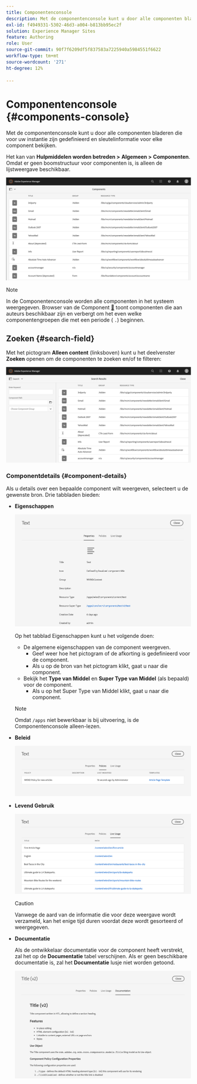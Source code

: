 ```yaml
---
title: Componentenconsole
description: Met de componentenconsole kunt u door alle componenten bladeren die voor uw instantie zijn gedefinieerd
exl-id: f4949331-5302-46d3-a004-b813bb95ec2f
solution: Experience Manager Sites
feature: Authoring
role: User
source-git-commit: 90f7f6209df5f837583a7225940a5984551f6622
workflow-type: tm+mt
source-wordcount: '271'
ht-degree: 12%

---
```


# Componentenconsole {#components-console}

Met de componentenconsole kunt u door alle componenten bladeren die voor uw instantie zijn gedefinieerd en sleutelinformatie voor elke component bekijken.

Het kan van **Hulpmiddelen worden betreden >** **Algemeen >** **Componenten**. Omdat er geen boomstructuur voor componenten is, is alleen de lijstweergave beschikbaar.

![&#x200B; de Console van Componenten &#x200B;](/help/sites-cloud/authoring/assets/components-console.png)

>[!NOTE]
>
>In de Componentenconsole worden alle componenten in het systeem weergegeven. Browser van de Component [&#128279;](/help/sites-cloud/authoring/page-editor/editor-side-panel.md#components-browser) toont componenten die aan auteurs beschikbaar zijn en verbergt om het even welke componentengroepen die met een periode ( `.`) beginnen.

## Zoeken {#search-field}

Met het pictogram **Alleen content** (linksboven) kunt u het deelvenster **Zoeken** openen om de componenten te zoeken en/of te filteren:

![&#x200B; zoekend in de Console van Componenten &#x200B;](/help/sites-cloud/authoring/assets/components-console-search.png)

### Componentdetails {#component-details}

Als u details over een bepaalde component wilt weergeven, selecteert u de gewenste bron. Drie tabbladen bieden:

* **Eigenschappen**

  ![&#x200B; eigenschappen van de Console van Componenten &#x200B;](/help/sites-cloud/authoring/assets/components-console-properties.png)

  Op het tabblad Eigenschappen kunt u het volgende doen:

   * De algemene eigenschappen van de component weergeven.
      * Geef weer hoe het pictogram of de afkorting is gedefinieerd voor de component. <!-- View how the [icon or abbreviation has been defined](/help/sites-developing/components-basics.md#component-icon-in-touch-ui) for the component.-->
      * Als u op de bron van het pictogram klikt, gaat u naar die component.
   * Bekijk het **Type van Middel** en **Super Type van Middel** (als bepaald) voor de component.
      * Als u op het Super Type van Middel klikt, gaat u naar die component.

  >[!NOTE]
  >
  >Omdat `/apps` niet bewerkbaar is bij uitvoering, is de Componentenconsole alleen-lezen.

* **Beleid**

  ![&#x200B; Beleid van de Console van de Component &#x200B;](/help/sites-cloud/authoring/assets/components-console-policies.png)

* **Levend Gebruik**

  ![&#x200B; Levend gebruik van componenten &#x200B;](/help/sites-cloud/authoring/assets/components-console-live-usage.png)

  >[!CAUTION]
  >
  >Vanwege de aard van de informatie die voor deze weergave wordt verzameld, kan het enige tijd duren voordat deze wordt gesorteerd of weergegeven.

* **Documentatie**

  Als de ontwikkelaar documentatie voor de component heeft verstrekt, zal het op de **Documentatie** tabel verschijnen. Als er geen beschikbare documentatie is, zal het **Documentatie** lusje niet worden getoond. <!-- If the developer has provided [documentation for the component](/help/sites-developing/developing-components.md#documenting-your-component), it will appear on the **Documentation** tab. If there is no documentation available, the **Documentation** tab will not be shown.-->

  ![&#x200B; documentatie van de Component &#x200B;](/help/sites-cloud/authoring/assets/components-console-documentation.png)
